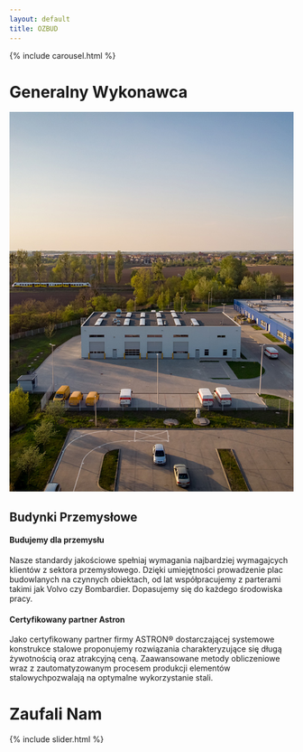 ```yaml
---
layout: default
title: OZBUD
---
```


<div class="container-fluid no-padding">
  
  <!-- CAROUSEL -->
  {% include carousel.html %}

  <!-- CONTENTS -->
  <div class="container text-dark text-center text-uppercase">
  <h1>Generalny Wykonawca</h1>
  </div>
  <div class="container-fluid text-dark">
    <div class="row">
      <div class="col-md no-padding">
        <picture>
          <source srcset="assets/img/1000x400/hala-poczta-polska.jpg" media="(min-width: 1600px)">
          <source srcset="assets/img/1000x800/hala-poczta-polska.jpg" media="(min-width: 1100px)">
          <source srcset="assets/img/1000x800/hala-poczta-polska.jpg" media="(min-width: 700px)">
          <img class="img-fluid d-block" src="assets/img/600x800/hala-poczta-polska.jpg" alt="hala-poczta-polska">
        </picture>
      </div>
      <div class="col-md text-center">
        <h2>Budynki Przemysłowe</h2>
        <div class="row text-justify">
          <div class="col-sm">
          <h4>Budujemy dla przemysłu</h4>
          <p>Nasze standardy jakościowe spełniaj wymagania najbardziej wymagajcych klientów z sektora przemysłowego. Dzięki umiejętności prowadzenie plac budowlanych na czynnych obiektach, od lat współpracujemy z parterami takimi jak Volvo czy Bombardier. Dopasujemy się do każdego środowiska pracy.</p>
          </div>
          <div class="col-sm">
          <h4>Certyfikowany partner Astron</h4>
          <p>Jako certyfikowany partner firmy ASTRON® dostarczającej systemowe konstrukce stalowe proponujemy rozwiązania charakteryzujące się długą żywotnością oraz atrakcyjną ceną. Zaawansowane metody obliczeniowe wraz z zautomatyzowanym procesem produkcji elementów stalowychpozwalają na optymalne wykorzystanie stali.</p>
          </div>
        </div>
      </div>
    </div>
  </div>
  <div class="container text-dark text-center text-uppercase mt-4">
    <h1>Zaufali Nam</h1>
  </div>
  <!-- SLIDER -->
  {% include slider.html %}

</div>